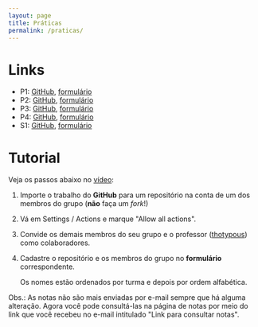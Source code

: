 ```yaml
---
layout: page
title: Práticas
permalink: /praticas/
---
```


# Links

* P1: [GitHub](https://github.com/thotypous/redes-p1), [formulário](https://forms.gle/d34SvAdGgepFy7Ys8)
* P2: [GitHub](https://github.com/thotypous/redes-p2), [formulário](https://forms.gle/RLpMtHq83kKDjYkSA)
* P3: [GitHub](https://github.com/thotypous/redes-p3), [formulário](https://forms.gle/eQU4DffC7VAyF5TF6)
* P4: [GitHub](https://github.com/thotypous/redes-p4), [formulário](https://forms.gle/jcPt4MGbUyVV2vPv6)
* S1: [GitHub](https://github.com/thotypous/redes-s1), [formulário](https://forms.gle/cM6h11pVyQWVnhLr7)

# Tutorial

Veja os passos abaixo no [vídeo](https://youtu.be/JtQzTGoF8jM):

1. Importe o trabalho do **GitHub** para um repositório na conta de um dos membros do grupo (**não** faça um *fork*!)

2. Vá em Settings / Actions e marque "Allow all actions".

3. Convide os demais membros do seu grupo e o professor ([thotypous](https://GitHub.com/thotypous)) como colaboradores.

4. Cadastre o repositório e os membros do grupo no **formulário** correspondente.

   Os nomes estão ordenados por turma e depois por ordem alfabética.

Obs.: As notas não são mais enviadas por e-mail sempre que há alguma alteração. Agora você pode consultá-las na página de notas por meio do link que você recebeu no e-mail intitulado "Link para consultar notas".

